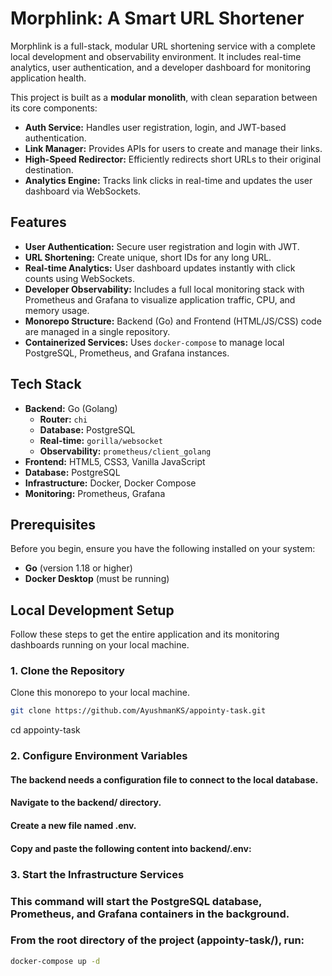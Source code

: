 # Morphlink: A Smart URL Shortener

Morphlink is a full-stack, modular URL shortening service with a complete local development and observability environment. It includes real-time analytics, user authentication, and a developer dashboard for monitoring application health.

This project is built as a **modular monolith**, with clean separation between its core components:
*   **Auth Service:** Handles user registration, login, and JWT-based authentication.
*   **Link Manager:** Provides APIs for users to create and manage their links.
*   **High-Speed Redirector:** Efficiently redirects short URLs to their original destination.
*   **Analytics Engine:** Tracks link clicks in real-time and updates the user dashboard via WebSockets.

## Features

*   **User Authentication:** Secure user registration and login with JWT.
*   **URL Shortening:** Create unique, short IDs for any long URL.
*   **Real-time Analytics:** User dashboard updates instantly with click counts using WebSockets.
*   **Developer Observability:** Includes a full local monitoring stack with Prometheus and Grafana to visualize application traffic, CPU, and memory usage.
*   **Monorepo Structure:** Backend (Go) and Frontend (HTML/JS/CSS) code are managed in a single repository.
*   **Containerized Services:** Uses `docker-compose` to manage local PostgreSQL, Prometheus, and Grafana instances.

## Tech Stack

*   **Backend:** Go (Golang)
    *   **Router:** `chi`
    *   **Database:** PostgreSQL
    *   **Real-time:** `gorilla/websocket`
    *   **Observability:** `prometheus/client_golang`
*   **Frontend:** HTML5, CSS3, Vanilla JavaScript
*   **Database:** PostgreSQL
*   **Infrastructure:** Docker, Docker Compose
*   **Monitoring:** Prometheus, Grafana

## Prerequisites

Before you begin, ensure you have the following installed on your system:
*   **Go** (version 1.18 or higher)
*   **Docker Desktop** (must be running)

## Local Development Setup

Follow these steps to get the entire application and its monitoring dashboards running on your local machine.

### 1. Clone the Repository
Clone this monorepo to your local machine.
```bash
git clone https://github.com/AyushmanKS/appointy-task.git
```
cd appointy-task


### 2. Configure Environment Variables
#### The backend needs a configuration file to connect to the local database.
#### Navigate to the backend/ directory.
#### Create a new file named .env.
#### Copy and paste the following content into backend/.env:

### 3. Start the Infrastructure Services
### This command will start the PostgreSQL database, Prometheus, and Grafana containers in the background.
### From the root directory of the project (appointy-task/), run:

```bash
docker-compose up -d
```
